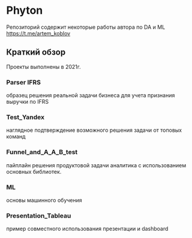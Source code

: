 # Phyton

Репозиторий содержит некоторые работы автора по DA и ML  
https://t.me/artem_koblov

## Краткий обзор
Проекты выполнены в 2021г.

### Parser IFRS
образец решения реальной задачи бизнеса для учета признания выручки по IFRS

### Test_Yandex  
наглядное подтверждение возможного решения задачи от топовых команд

### Funnel_and_A_A_B_test  
пайплайн решения продуктовой задачи аналитика с использованием основных библиотек.  

### ML  
основы машинного обучения  

### Presentation_Tableau  
пример совместного использования презентации и dashboard 


